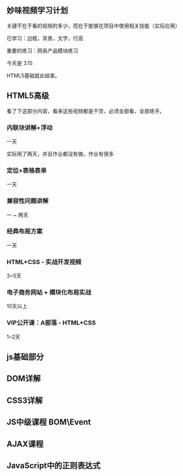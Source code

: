## 妙味视频学习计划



关键不在于看的视频的多少，而在于能够在项目中使用相关技能（实际应用）

已学习：边框，背景，文字，行高

重要的练习：网易产品模块练习

今天是 3.15

HTML5基础就此结束。



## HTML5高级

看了下这部分内容，看来这些视频都是干货，必须全部看，全部练手。





### 内联块讲解+浮动

一天

实际用了两天，并且作业都没有做，作业有很多



### 定位+表格表单

一天



### 兼容性问题讲解

一 ~ 两天



### 经典布局方案

一天



### HTML+CSS - 实战开发视频

3~5天



###  电子商务网站 + 模块化布局实战

10天以上



### VIP公开课：A部落 - HTML+CSS

1~2天





## js基础部分



## DOM详解



## CSS3详解



## JS中级课程 BOM\Event



## AJAX课程



## JavaScript中的正则表达式



